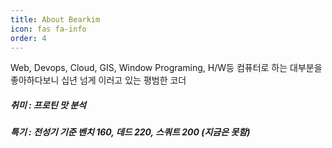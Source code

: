 ```yaml
---
title: About Bearkim
icon: fas fa-info
order: 4
---
```


Web, Devops, Cloud, GIS, Window Programing, H/W등 컴퓨터로 하는 대부분을 좋아하다보니 십년 넘게 이러고 있는 평범한 코더

##### 취미 : 프로틴 맛 분석

##### 특기 : 전성기 기준 벤치 160, 데드 220, 스쿼트 200 (지금은 못함)
